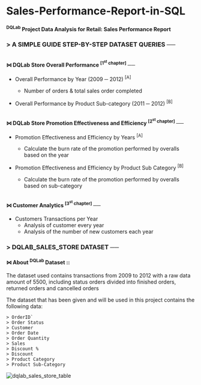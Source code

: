 # Sales-Performance-Report-in-SQL
#### <sup><b>DQLab</b></sup> Project Data Analysis for Retail: Sales Performance Report



### > A SIMPLE GUIDE STEP-BY-STEP DATASET QUERIES ──

##

#### ⋈ DQLab Store Overall Performance <sup>[1<sup>st</sup> chapter]</sup> ──

* Overall Performance by Year (2009 ─ 2012) <sup>[A]</sup>
    * Number of orders & total sales order completed
    
* Overall Performance by Product Sub-category (2011 ─ 2012) <sup>[B]</sup>

##

#### ⋈ DQLab Store Promotion Effectiveness and Efficiency <sup>[2<sup>st</sup> chapter]</sup> ──

* Promotion Effectiveness and Efficiency by Years <sup>[A]</sup>
    * Calculate the burn rate of the promotion performed by overalls based on the year
    
* Promotion Effectiveness and Efficiency by Product Sub Category <sup>[B]</sup>
    * Calculate the burn rate of the promotion performed by overalls based on sub-category

##

#### ⋈ Customer Analytics <sup>[3<sup>st</sup> chapter]</sup> ──

* Customers Transactions per Year
    * Analysis of customer every year
    * Analysis of the number of new customers each year



### > DQLAB_SALES_STORE DATASET ──

#### ⋈ About <sup><b>DQLab</b></sup> Dataset ::

The dataset used contains transactions from 2009 to 2012 with a raw data amount of 5500, including status orders divided into finished orders, returned orders and cancelled orders

The dataset that has been given and will be used in this project contains the following data:

```MySQL
> OrderID`
> Order Status
> Customer
> Order Date
> Order Quantity
> Sales
> Discount %
> Discount
> Product Category
> Product Sub-Category
```

![dqlab_sales_store_table](https://user-images.githubusercontent.com/72337233/95158070-e90f2380-07c4-11eb-99e7-629354aedad9.png)
